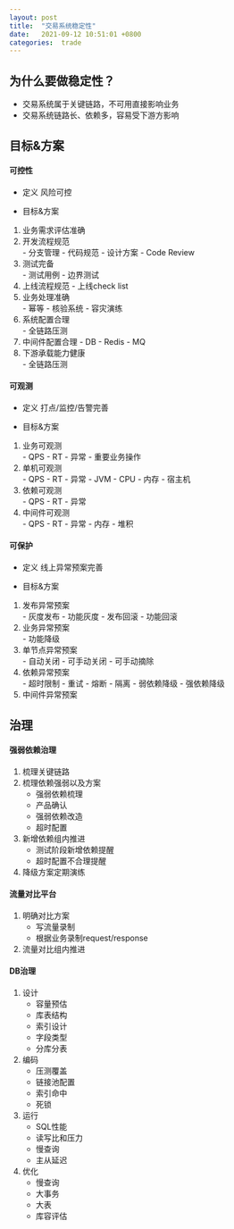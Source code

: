 ```yaml
---
layout: post
title:  "交易系统稳定性"
date:   2021-09-12 10:51:01 +0800
categories:  trade
---
```

## 为什么要做稳定性？
- 交易系统属于关键链路，不可用直接影响业务
- 交易系统链路长、依赖多，容易受下游方影响

## 目标&方案
#### 可控性
- 定义
风险可控  

- 目标&方案
1. 业务需求评估准确 
2. 开发流程规范  
		- 分支管理
		- 代码规范
		- 设计方案
		- Code Review
3. 测试完备  
		- 测试用例
		- 边界测试
4. 上线流程规范
		- 上线check list
5. 业务处理准确  
		- 幂等
		- 核验系统
		- 容灾演练
6. 系统配置合理  
		- 全链路压测
7. 中间件配置合理
		- DB
		- Redis
		- MQ
8. 下游承载能力健康  
		- 全链路压测

#### 可观测
- 定义
打点/监控/告警完善  

- 目标&方案
1. 业务可观测  
		- QPS
		- RT
		- 异常
		- 重要业务操作
2. 单机可观测  
		- QPS
		- RT
		- 异常
		- JVM
		- CPU
		- 内存
		- 宿主机
3. 依赖可观测  
		- QPS
		- RT
		- 异常  
4. 中间件可观测  
		- QPS
		- RT
		- 异常
		- 内存
		- 堆积

#### 可保护
- 定义
线上异常预案完善  

- 目标&方案
1. 发布异常预案  
		- 灰度发布
		- 功能灰度
		- 发布回滚
		- 功能回滚
2. 业务异常预案  
		- 功能降级
3. 单节点异常预案  
		- 自动关闭
		- 可手动关闭
		- 可手动摘除  
4. 依赖异常预案  
		- 超时限制
		- 重试
		- 熔断
		- 隔离
		- 弱依赖降级
		- 强依赖降级
5. 中间件异常预案  

## 治理
#### 强弱依赖治理
1. 梳理关键链路  
2. 梳理依赖强弱以及方案  
	- 强弱依赖梳理  
	- 产品确认  
	- 强弱依赖改造  
	- 超时配置  
3. 新增依赖组内推进  
	- 测试阶段新增依赖提醒  
	- 超时配置不合理提醒  
4. 降级方案定期演练

#### 流量对比平台
1. 明确对比方案  
	- 写流量录制  
	- 根据业务录制request/response  
2. 流量对比组内推进

#### DB治理
1. 设计  
	- 容量预估  
	- 库表结构  
	- 索引设计  
	- 字段类型  
	- 分库分表  
2. 编码  
	- 压测覆盖  
	- 链接池配置  
	- 索引命中  
	- 死锁  
3. 运行  
	- SQL性能  
	- 读写比和压力  
	- 慢查询  
	- 主从延迟  
4. 优化  
	- 慢查询  
	- 大事务  
	- 大表  
	- 库容评估  
